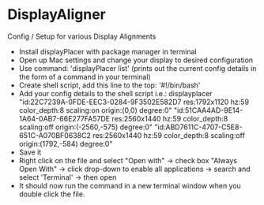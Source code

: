 # DisplayAligner
Config / Setup for various Display Alignments

- Install displayPlacer with package manager in terminal
- Open up Mac settings and change your display to desired configuration
- Use command: 'displayPlacer list' (prints out the current config details in the form of a command in your terminal)
- Create shell script, add this line to the top: '#!/bin/bash'
- Add your config details to the shell script 
i.e.: 
displayplacer "id:22C7239A-0FDE-EEC3-0284-9F3502E582D7 res:1792x1120 hz:59 color_depth:8 scaling:on origin:(0,0) degree:0" "id:51CAA4AD-9E14-1A64-0AB7-66E277FA57DE res:2560x1440 hz:59 color_depth:8 scaling:off origin:(-2560,-575) degree:0" "id:ABD7611C-4707-C5E8-651C-A070BF0638C2 res:2560x1440 hz:59 color_depth:8 scaling:off origin:(1792,-584) degree:0"
- Save it
- Right click on the file and select "Open with" -> check box "Always Open With" -> click drop-down to enable all applications -> search and select 'Terminal' -> then open
- It should now run the command in a new terminal window when you double click the file.
